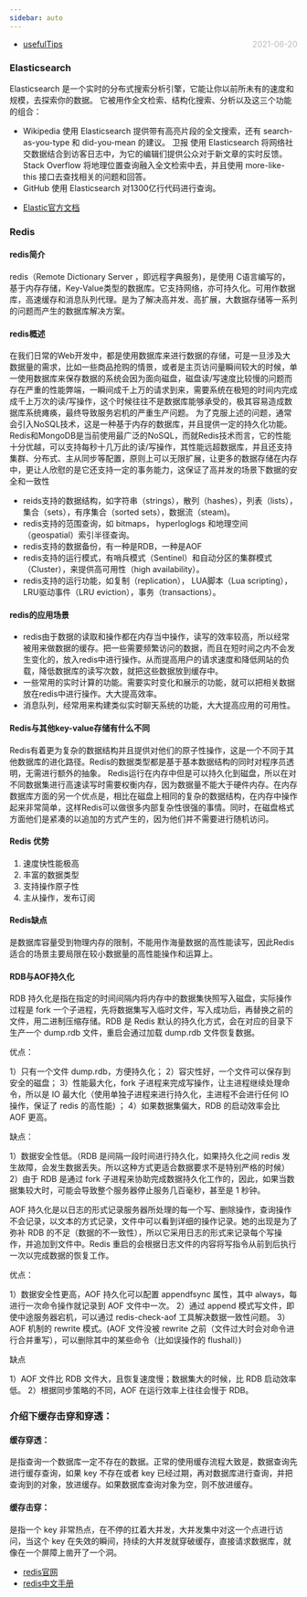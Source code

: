```yaml
---
sidebar: auto
---
```


* [usefulTips](./usefulTips)  <span style="color:#bbb; float:right">2021-06-20</span>

### Elasticsearch
Elasticsearch 是一个实时的分布式搜索分析引擎，它能让你以前所未有的速度和规模，去探索你的数据。 它被用作全文检索、结构化搜索、分析以及这三个功能的组合：

- Wikipedia 使用 Elasticsearch 提供带有高亮片段的全文搜索，还有 search-as-you-type 和 did-you-mean 的建议。
卫报 使用 Elasticsearch 将网络社交数据结合到访客日志中，为它的编辑们提供公众对于新文章的实时反馈。
Stack Overflow 将地理位置查询融入全文检索中去，并且使用 more-like-this 接口去查找相关的问题和回答。
- GitHub 使用 Elasticsearch 对1300亿行代码进行查询。
* [Elastic官方文档](https://www.elastic.co/guide/cn/elasticsearch/guide/current/getting-started.html)

### Redis

#### redis简介
redis（Remote Dictionary Server ，即远程字典服务)，是使用 C语言编写的，基于内存存储，Key-Value类型的数据库。它支持网络，亦可持久化。可用作数据库，高速缓存和消息队列代理。是为了解决高并发、高扩展，大数据存储等一系列的问题而产生的数据库解决方案。

#### redis概述
在我们日常的Web开发中，都是使用数据库来进行数据的存储，可是一旦涉及大数据量的需求，比如一些商品抢购的情景，或者是主页访问量瞬间较大的时候，单一使用数据库来保存数据的系统会因为面向磁盘，磁盘读/写速度比较慢的问题而存在严重的性能弊端，一瞬间成千上万的请求到来，需要系统在极短的时间内完成成千上万次的读/写操作，这个时候往往不是数据库能够承受的，极其容易造成数据库系统瘫痪，最终导致服务宕机的严重生产问题。
为了克服上述的问题，通常会引入NoSQL技术，这是一种基于内存的数据库，并且提供一定的持久化功能。
Redis和MongoDB是当前使用最广泛的NoSQL，而就Redis技术而言，它的性能十分优越，可以支持每秒十几万此的读/写操作，其性能远超数据库，并且还支持集群、分布式、主从同步等配置，原则上可以无限扩展，让更多的数据存储在内存中，更让人欣慰的是它还支持一定的事务能力，这保证了高并发的场景下数据的安全和一致性

- reids支持的数据结构，如字符串（strings），散列（hashes），列表（lists），集合（sets），有序集合（sorted sets），数据流（steam)。
- redis支持的范围查询，如 bitmaps， hyperloglogs 和地理空间（geospatial）索引半径查询。
- redis支持的数据备份，有一种是RDB，一种是AOF
- redis支持的运行模式，有哨兵模式（Sentinel）和自动分区的集群模式（Cluster），来提供高可用性（high availability）。
- redis支持的运行功能，如复制（replication）， LUA脚本（Lua scripting）， LRU驱动事件（LRU eviction），事务（transactions）。

#### redis的应用场景

- redis由于数据的读取和操作都在内存当中操作，读写的效率较高，所以经常被用来做数据的缓存。把一些需要频繁访问的数据，而且在短时间之内不会发生变化的，放入redis中进行操作。从而提高用户的请求速度和降低网站的负载，降低数据库的读写次数，就把这些数据放到缓存中。
- 一些常用的实时计算的功能。需要实时变化和展示的功能，就可以把相关数据放在redis中进行操作。大大提高效率。
- 消息队列，经常用来构建类似实时聊天系统的功能，大大提高应用的可用性。

#### Redis与其他key-value存储有什么不同

Redis有着更为复杂的数据结构并且提供对他们的原子性操作，这是一个不同于其他数据库的进化路径。Redis的数据类型都是基于基本数据结构的同时对程序员透明，无需进行额外的抽象。
Redis运行在内存中但是可以持久化到磁盘，所以在对不同数据集进行高速读写时需要权衡内存，因为数据量不能大于硬件内存。在内存数据库方面的另一个优点是，相比在磁盘上相同的复杂的数据结构，在内存中操作起来非常简单，这样Redis可以做很多内部复杂性很强的事情。同时，在磁盘格式方面他们是紧凑的以追加的方式产生的，因为他们并不需要进行随机访问。

#### Redis 优势

1. 速度快性能极高
2. 丰富的数据类型
3. 支持操作原子性
4. 主从操作，发布订阅

#### Redis缺点
是数据库容量受到物理内存的限制，不能用作海量数据的高性能读写，因此Redis适合的场景主要局限在较小数据量的高性能操作和运算上。

#### RDB与AOF持久化
RDB 持久化是指在指定的时间间隔内将内存中的数据集快照写入磁盘，实际操作过程是 fork 一个子进程，先将数据集写入临时文件，写入成功后，再替换之前的文件，用二进制压缩存储。RDB 是 Redis 默认的持久化方式，会在对应的目录下生产一个 dump.rdb 文件，重启会通过加载 dump.rdb 文件恢复数据。

优点：

1）只有一个文件 dump.rdb，方便持久化；
2）容灾性好，一个文件可以保存到安全的磁盘；
3）性能最大化，fork 子进程来完成写操作，让主进程继续处理命令，所以是 IO 最大化（使用单独子进程来进行持久化，主进程不会进行任何 IO 操作，保证了 redis 的高性能) ；
4）如果数据集偏大，RDB 的启动效率会比 AOF 更高。

缺点：

1）数据安全性低。（RDB 是间隔一段时间进行持久化，如果持久化之间 redis 发生故障，会发生数据丢失。所以这种方式更适合数据要求不是特别严格的时候）
2）由于 RDB 是通过 fork 子进程来协助完成数据持久化工作的，因此，如果当数据集较大时，可能会导致整个服务器停止服务几百毫秒，甚至是 1 秒钟。

AOF 持久化是以日志的形式记录服务器所处理的每一个写、删除操作，查询操作不会记录，以文本的方式记录，文件中可以看到详细的操作记录。她的出现是为了弥补 RDB 的不足（数据的不一致性），所以它采用日志的形式来记录每个写操作，并追加到文件中。Redis 重启的会根据日志文件的内容将写指令从前到后执行一次以完成数据的恢复工作。

优点：

1）数据安全性更高，AOF 持久化可以配置 appendfsync 属性，其中 always，每进行一次命令操作就记录到 AOF 文件中一次。
2）通过 append 模式写文件，即使中途服务器宕机，可以通过 redis-check-aof 工具解决数据一致性问题。
3）AOF 机制的 rewrite 模式。(AOF 文件没被 rewrite 之前（文件过大时会对命令进行合并重写），可以删除其中的某些命令（比如误操作的 flushall）)

缺点

1）AOF 文件比 RDB 文件大，且恢复速度慢；数据集大的时候，比 RDB 启动效率低。
2）根据同步策略的不同，AOF 在运行效率上往往会慢于 RDB。


### 介绍下缓存击穿和穿透：

#### 缓存穿透：
是指查询一个数据库一定不存在的数据。正常的使用缓存流程大致是，数据查询先进行缓存查询，如果 key 不存在或者 key 已经过期，再对数据库进行查询，并把查询到的对象，放进缓存。如果数据库查询对象为空，则不放进缓存。

#### 缓存击穿：
是指一个 key 非常热点，在不停的扛着大并发，大并发集中对这一个点进行访问，当这个 key 在失效的瞬间，持续的大并发就穿破缓存，直接请求数据库，就像在一个屏障上凿开了一个洞。

* [redis官网](https://redis.io)
* [redis中文手册](https://www.lanmper.cn/redis)